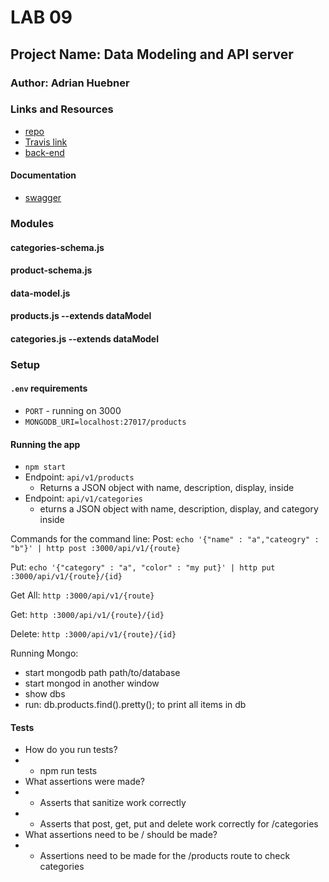 # LAB 09

## Project Name: Data Modeling and API server

### Author: Adrian Huebner

### Links and Resources

* [repo](https://github.com/)
* [Travis link](https://www.travis-ci.com/g)
* [back-end](https://.herokuapp.com/)

#### Documentation

* [swagger](https://herokuapp.com/doc)

### Modules

#### categories-schema.js

#### product-schema.js

#### data-model.js

#### products.js --extends dataModel

#### categories.js --extends dataModel

### Setup

#### `.env` requirements

* `PORT` - running on 3000
* `MONGODB_URI=localhost:27017/products`

#### Running the app

* `npm start`
* Endpoint:  `api/v1/products` 
  * Returns a JSON object with name, description, display, inside
* Endpoint: `api/v1/categories`
  * eturns a JSON object with name, description, display, and category inside

Commands for the command line: 
Post: `echo '{"name" : "a","cateogry" : "b"}' | http post :3000/api/v1/{route}`

Put: `echo '{"category" : "a", "color" : "my put}' | http put :3000/api/v1/{route}/{id}`

Get All: `http :3000/api/v1/{route}`

Get: `http :3000/api/v1/{route}/{id}`

Delete: `http :3000/api/v1/{route}/{id}`

Running Mongo:

* start mongodb path path/to/database
* start mongod in another window
* show dbs
* run: db.products.find().pretty(); to print all items in db

#### Tests

* How do you run tests? 
* * npm run tests
* What assertions were made?
* * Asserts that sanitize work correctly
* * Asserts that post, get, put and delete work correctly for /categories
* What assertions need to be / should be made?
* * Assertions need to be made for the /products route to check categories
